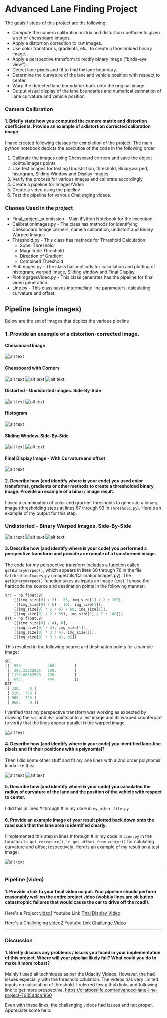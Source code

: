 # Advanced Lane Finding Project #

The goals / steps of this project are the following:

* Compute the camera calibration matrix and distortion coefficients given a set of chessboard images.
* Apply a distortion correction to raw images.
* Use color transforms, gradients, etc., to create a thresholded binary image.
* Apply a perspective transform to rectify binary image ("birds-eye view").
* Detect lane pixels and fit to find the lane boundary.
* Determine the curvature of the lane and vehicle position with respect to center.
* Warp the detected lane boundaries back onto the original image.
* Output visual display of the lane boundaries and numerical estimation of lane curvature and vehicle position.

[//]: # (Image References)

[image1]: ./output_images/chessboardcorner-image1.png "Chessboard Image1"
[image2]: ./output_images/chessboardcorner-image2.png "Chessboard Image2"
[image3]: ./output_images/chessboardcorner-image3.png "Chessboard Image3"
[image4]: ./output_images/original_distorted.png "Original and Undistorted Image - SideBySide"
[image5]: ./output_images/original_undistorted.png "Original Undistorted - After Calibration"
[image6]: ./output_images/warped.png "Warped (Birds View)"
[image7]: ./output_images/histogram.png "Histogram"
[image8]: ./output_images/sliding_window.png "Sliding Window"
[image9]: ./output_images/sliding_window2.png "Sliding Window - Subsequent frames"
[image10]: ./output_images/final_display.png "Final Display Image"
[image11]: ./chess_calibration_images/calibration3.jpg "Non Calibrated Images"
[image12]: ./chess_calibration_images/test_images/test1.jpg "Test Image for Visualization"
[image13]: ./chess_calibration_images/test_images/test1.jpg "Another Image for Visualization"
[video1]: ./output_final_project.mp4 "Project Video"
[video2]: ./output_final_project_challenge.mp4 "Challenge Video"
[image14]: ./output_images/original_distorted2.png "Original and Undistorted Image - SideBySide"
[image15]: ./output_images/original-threshold-side-side.png "Undistorted and Binary Warped Image - SideBySide"
[image16]: ./output_images/original-threshold-side-side2.png "Undistorted and Binary Warped Image - SideBySide"
[image17]: ./output_images/original-threshold-side-side3.png "Undistorted and Binary Warped Image - SideBySide"
[image18]: ./output_images/original-threshold-side-side4.png "Undistorted and Binary Warped Image - SideBySide"
[image19]: ./output_images/original-threshold-side-side5.png "Undistorted and Binary Warped Image - SideBySide"
[image20]: ./output_images/original-threshold-side-side6.png "Undistorted and Binary Warped Image - SideBySide"
[image21]: ./output_images/original-threshold-side-side7.png "Undistorted and Binary Warped Image - SideBySide"

### Camera Calibration

#### 1. Briefly state how you computed the camera matrix and distortion coefficients. Provide an example of a distortion corrected calibration image.

I have created following classes for completion of the project. The main python notebook depicts the execution of the code in the following order

1. Calibrate the images using Chessboard corners and save the object points/Images points
2. Use test images for testing Undistortion, threshold, Binarywarped, histogram, Sliding Window and Display images
3. Verify the process for various images and calibrate accordingly
4. Create a pipeline for Images/Vides
5. Create a video using the pipeline
6. Test the pipeline for various Challenging videos.
### Classes Used in the project ###
* Final_project_submission - Main iPython Notebook for the execution
* CalibrationImages.py - The class has methods for identifying Chessboard Image corners, camera calibration, undistort and Binary Warped Images 
* Threshold.py - This class has methods for Threshold Calculation. 
    * Sobel Threshold
    * Magnitude Threshold
    * Direction of Gradient
    * Combined Threshold
* PlotImages.py - The class has methods for calculation and plotting of histogram, warped Image, Sliding window and Final Display
* PlotImgagesVideo.py - This class generates has the pipeline for final video generation
* Line.py - This class saves intermediate line parameters, calculating curvature and offset.



## Pipeline (single images)

Below are the set of images that depicts the various pipeline


### 1. Provide an example of a distortion-corrected image.

#### Chessboard Image ####
![alt text][image11]

#### Chessboard with Corners ####
![alt text][image1]
![alt text][image2]
![alt text][image3]

#### Distorted - Undistorted Images. Side-By-Side ####
![alt text][image14]
![alt text][image4]

#### Histogram ####
![alt text][image7]

#### Sliding Window. Side-By-Side ####
![alt text][image8]
![alt text][image9]

#### Final Display Image - With Curvature and offset ####
![alt text][image10]

#### 2. Describe how (and identify where in your code) you used color transforms, gradients or other methods to create a thresholded binary image.  Provide an example of a binary image result.

I used a combination of color and gradient thresholds to generate a binary image (thresholding steps at lines 67 through 93 in `Threshold.py`).  Here's an example of my output for this step.

### Undistorted - Binary Warped Images. Side-By-Side ###
![alt text][image15]
![alt text][image16]
![alt text][image17]


#### 3. Describe how (and identify where in your code) you performed a perspective transform and provide an example of a transformed image.

The code for my perspective transform includes a function called `getBinaryWarped()`, which appears in lines 60 through 76 in the file `CalibrationImages.py` (imageUtils/CalibrationImages.py).  The `getBinaryWarped()` function takes as inputs an image (`img`).  I chose the hardcode the source and destination points in the following manner:

```python
src = np.float32(
    [[(img_size[0] / 2) - 55, img_size[1] / 2 + 100],
    [((img_size[0] / 6) - 10), img_size[1]],
    [(img_size[0] * 5 / 6) + 60, img_size[1]],
    [(img_size[0] / 2 + 55), img_size[1] / 2 + 100]])
dst = np.float32(
    [[(img_size[0] / 4), 0],
    [(img_size[0] / 4), img_size[1]],
    [(img_size[0] * 3 / 4), img_size[1]],
    [(img_size[0] * 3 / 4), 0]])
```

This resulted in the following source and destination points for a sample Image:
```python
SRC
[[  585.           460.        ]
 [  203.33332825   720.        ]
 [ 1126.66662598   720.        ]
 [  695.           460.        ]]
DST
[[ 320.    0.]
 [ 320.  720.]
 [ 960.  720.]
 [ 960.    0.]]
 ```

I verified that my perspective transform was working as expected by drawing the `src` and `dst` points onto a test image and its warped counterpart to verify that the lines appear parallel in the warped image.

![alt text][image7]


#### 4. Describe how (and identify where in your code) you identified lane-line pixels and fit their positions with a polynomial?

Then I did some other stuff and fit my lane lines with a 2nd order polynomial kinda like this:

![alt text][image8]
![alt text][image9]

#### 5. Describe how (and identify where in your code) you calculated the radius of curvature of the lane and the position of the vehicle with respect to center.

I did this in lines # through # in my code in `my_other_file.py`

#### 6. Provide an example image of your result plotted back down onto the road such that the lane area is identified clearly.

I implemented this step in lines # through # in my code in `Line.py` in the function `ln_get_curvature()`, `ln_get_offset_from_center()`  for calulating curvature and offset respectively.  Here is an example of my result on a test image:

![alt text][image10]

---

### Pipeline (video)

#### 1. Provide a link to your final video output.  Your pipeline should perform reasonably well on the entire project video (wobbly lines are ok but no catastrophic failures that would cause the car to drive off the road!).

Here's a Project [video1](./output_final_project.mp4)
Youtube Link [Final Display Video](https://www.youtube.com/watch?v=HmuTQVL8IUc)

Here's a Challenging [video2](./output_final_project_challenge.mp4)
Youtube Link [Challenge Video](https://www.youtube.com/watch?v=-pgAdfJtLdk)

---

### Discussion

#### 1. Briefly discuss any problems / issues you faced in your implementation of this project.  Where will your pipeline likely fail?  What could you do to make it more robust?
Mainly I used all techniques as per the Udacity Videos. However, the had issues especially with the threshold calulation. The videos has very limited inputs on calculation of threshold. I referred few github links and following link to get more prespective.
https://chatbotslife.com/advanced-lane-line-project-7635ddca1960

Even with these links, the challenging videos had issues and not proper. Appreciate some help.

